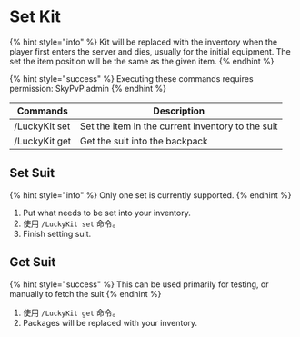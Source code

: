 # Set Kit

{% hint style="info" %}
Kit will be replaced with the inventory when the player first enters the server and dies, usually for the initial equipment. The set the item position will be the same as the given item.
{% endhint %}

{% hint style="success" %}
Executing these commands requires permission: SkyPvP.admin
{% endhint %}

| Commands      | Description                                       |
| ------------- | ------------------------------------------------- |
| /LuckyKit set | Set the item in the current inventory to the suit |
| /LuckyKit get | Get the suit into the backpack                    |

## Set Suit

{% hint style="info" %}
Only one set is currently supported.
{% endhint %}

1. Put what needs to be set into your inventory.
2. 使用 `/LuckyKit set` 命令。
3. Finish setting suit.

## Get Suit

{% hint style="success" %}
This can be used primarily for testing, or manually to fetch the suit
{% endhint %}

1. 使用 `/LuckyKit get` 命令。
2. Packages will be replaced with your inventory.
